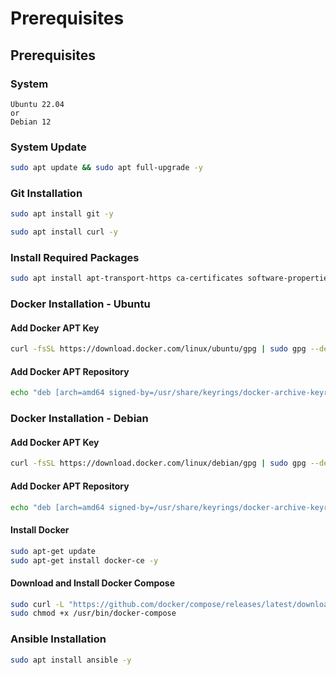 # Prerequisites

## Prerequisites

### System

```
Ubuntu 22.04
or
Debian 12
```

### System Update

```bash
sudo apt update && sudo apt full-upgrade -y
```

### Git Installation

```bash
sudo apt install git -y
```

```bash
sudo apt install curl -y
```

### Install Required Packages

```bash
sudo apt install apt-transport-https ca-certificates software-properties-common -y
```

### Docker Installation - Ubuntu

#### Add Docker APT Key

```bash
curl -fsSL https://download.docker.com/linux/ubuntu/gpg | sudo gpg --dearmor -o /usr/share/keyrings/docker-archive-keyring.gpg
```

#### Add Docker APT Repository

```bash
echo "deb [arch=amd64 signed-by=/usr/share/keyrings/docker-archive-keyring.gpg] https://download.docker.com/linux/ubuntu $(lsb_release -cs) stable" | sudo tee /etc/apt/sources.list.d/docker.list > /dev/null
```

### Docker Installation - Debian

#### Add Docker APT Key

```bash
curl -fsSL https://download.docker.com/linux/debian/gpg | sudo gpg --dearmor -o /usr/share/keyrings/docker-archive-keyring.gpg
```

#### Add Docker APT Repository

```bash
echo "deb [arch=amd64 signed-by=/usr/share/keyrings/docker-archive-keyring.gpg] https://download.docker.com/linux/debian $(lsb_release -cs) stable" | sudo tee /etc/apt/sources.list.d/docker.list > /dev/null
```

#### Install Docker

```bash
sudo apt-get update
sudo apt-get install docker-ce -y
```

#### Download and Install Docker Compose

```bash
sudo curl -L "https://github.com/docker/compose/releases/latest/download/docker-compose-Linux-x86_64" -o /usr/bin/docker-compose
sudo chmod +x /usr/bin/docker-compose
```

### Ansible Installation

```bash
sudo apt install ansible -y
```
